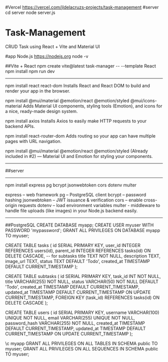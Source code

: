 #Vercel
https://vercel.com/jldelacruzs-projects/task-management
#server
cd server
node server.js

# Task-Management
CRUD Task using React + Vite and Material UI

#app
Node.js
https://nodejs.org
node -v

##Vite + React
npm create vite@latest task-manager -- --template React
npm install
npm run dev

-----------------------------------------------------------------------------------
npm install react react-dom
Installs React and React DOM to build and render your app in the browser.

npm install @mui/material @emotion/react @emotion/styled @mui/icons-material
Adds Material UI components, styling tools (Emotion), and icons for a nice, ready-made design system.

npm install axios
Installs Axios to easily make HTTP requests to your backend APIs.

npm install react-router-dom
Adds routing so your app can have multiple pages with URL navigation.

npm install @mui/material @emotion/react @emotion/styled
(Already included in #2) — Material UI and Emotion for styling your components.

-----------------------------------------------------------------------------------



##server

-----------------------------------------------------------------------------------
npm install express pg bcrypt jsonwebtoken cors dotenv multer

express – web framework
pg – PostgreSQL client
bcrypt – password hashing
jsonwebtoken – JWT issuance & verification
cors – enable cross-origin requests
dotenv – load environment variables
multer - middleware to handle file uploads (like images) in your Node.js backend easily.

-----------------------------------------------------------------------------------

##PostgreSQL
CREATE DATABASE myapp;
CREATE USER myuser WITH PASSWORD 'mypassword';
GRANT ALL PRIVILEGES ON DATABASE myapp TO myuser;

CREATE TABLE tasks (
  id SERIAL PRIMARY KEY,
  user_id INTEGER REFERENCES users(id),
  parent_id INTEGER REFERENCES tasks(id) ON DELETE CASCADE, -- for subtasks
  title TEXT NOT NULL,
  description TEXT,
  image_url TEXT,
  status TEXT DEFAULT 'Todo',
  created_at TIMESTAMP DEFAULT CURRENT_TIMESTAMP
);

CREATE TABLE subtasks (
  id SERIAL PRIMARY KEY,
  task_id INT NOT NULL,
  title VARCHAR(255) NOT NULL,
  status VARCHAR(50) NOT NULL DEFAULT 'Todo',
  created_at TIMESTAMP DEFAULT CURRENT_TIMESTAMP,
  updated_at TIMESTAMP DEFAULT CURRENT_TIMESTAMP ON UPDATE CURRENT_TIMESTAMP,
  FOREIGN KEY (task_id) REFERENCES tasks(id) ON DELETE CASCADE
);

CREATE TABLE users (
  id SERIAL PRIMARY KEY,
  username VARCHAR(100) UNIQUE NOT NULL,
  email VARCHAR(255) UNIQUE NOT NULL,
  password_hash VARCHAR(255) NOT NULL,
  created_at TIMESTAMP DEFAULT CURRENT_TIMESTAMP,
  updated_at TIMESTAMP DEFAULT CURRENT_TIMESTAMP ON UPDATE CURRENT_TIMESTAMP
);


\c myapp
GRANT ALL PRIVILEGES ON ALL TABLES IN SCHEMA public TO myuser;
GRANT ALL PRIVILEGES ON ALL SEQUENCES IN SCHEMA public TO myuser;

